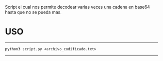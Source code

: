 Script el cual nos permite decodear varias veces una cadena en base64 hasta que no se pueda mas.

# USO

----

```
python3 script.py <archivo_codificado.txt>
```

----
